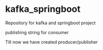 # kafka_springboot
Repository for kafka and springboot project

publishing string for consumer


Till now we have created producer/publisher
